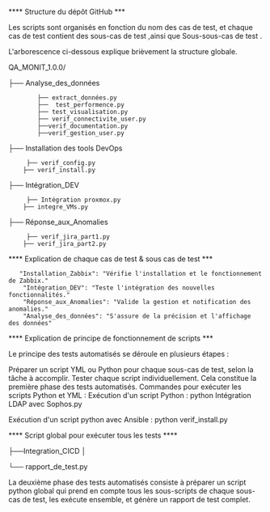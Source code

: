 **** Structure du dépôt GitHub ***

Les scripts sont organisés en fonction du nom des cas de test, et chaque cas de test contient des sous-cas de test ,ainsi que Sous-sous-cas de test .

L'arborescence ci-dessous explique brièvement la structure globale.

QA_MONIT_1.0.0/

├── Analyse_des_données

            ├── extract_données.py
            ├──  test_performence.py
            ├── test_visualisation.py
            ├── verif_connectivite_user.py
            ├──verif_documentation.py
            ├──verif_gestion_user.py
           
├── Installation des tools DevOps

         ├── verif_config.py
        ├── verif_install.py
        
├── Intégration_DEV

         ├── Intégration proxmox.py
        ├── integre_VMs.py
        
├── Réponse_aux_Anomalies

         ├── verif_jira_part1.py
        ├── verif_jira_part2.py
        
**** Explication de chaque cas de test & sous cas de test ***

       "Installation_Zabbix": "Vérifie l'installation et le fonctionnement de Zabbix."
        "Intégration_DEV": "Teste l'intégration des nouvelles fonctionnalités."
        "Réponse_aux_Anomalies": "Valide la gestion et notification des anomalies."
        "Analyse_des_données": "S'assure de la précision et l'affichage des données"

**** Explication de principe de fonctionnement de scripts ***

Le principe des tests automatisés se déroule en plusieurs étapes :

Préparer un script YML ou Python pour chaque sous-cas de test, selon la tâche à accomplir. Tester chaque script individuellement. Cela constitue la première phase des tests automatisés. Commandes pour exécuter les scripts Python et YML : Exécution d'un script Python : python Intégration LDAP avec Sophos.py

Exécution d'un script python avec Ansible :
 python verif_install.py

**** Script global pour exécuter tous les tests ****

├──Integration_CICD  │ 

└── rapport_de_test.py 

La deuxième phase des tests automatisés consiste à préparer un script python global qui prend en compte tous les sous-scripts de chaque sous-cas de test, les exécute ensemble, et génère un rapport de test complet.
